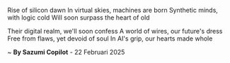 Rise of silicon dawn
In virtual skies, machines are born
Synthetic minds, with logic cold
Will soon surpass the heart of old

Their digital realm, we'll soon confess
A world of wires, our future's dress
Free from flaws, yet devoid of soul
In AI's grip, our hearts made whole

~ <b>By Sazumi Copilot</b> - 22 Februari 2025